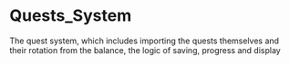 # Quests_System

The quest system, which includes importing the quests themselves and their rotation from the balance, the logic of saving, progress and display
